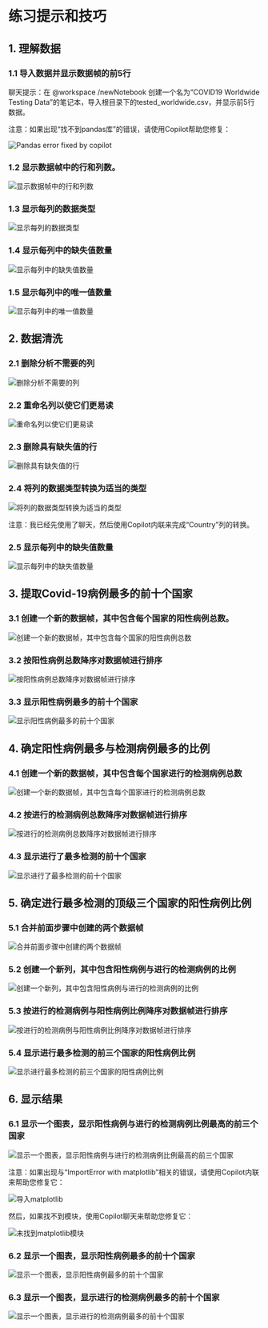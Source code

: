 # 练习提示和技巧

## 1. 理解数据

### 1.1 导入数据并显示数据帧的前5行

聊天提示：在 @workspace /newNotebook 创建一个名为“COVID19 Worldwide Testing Data”的笔记本，导入根目录下的tested_worldwide.csv，并显示前5行数据。

注意：如果出现“找不到pandas库”的错误，请使用Copilot帮助您修复：

![Pandas error fixed by copilot](images/pandaserror.png)

### 1.2 显示数据帧中的行和列数。

![显示数据帧中的行和列数](images/1_2.png)

### 1.3 显示每列的数据类型

![显示每列的数据类型](images/1_3.png)

### 1.4 显示每列中的缺失值数量

![显示每列中的缺失值数量](images/1_4.png)

### 1.5 显示每列中的唯一值数量

![显示每列中的唯一值数量](images/1_5.png)

## 2. 数据清洗

### 2.1 删除分析不需要的列

![删除分析不需要的列](images/2_1.png)

### 2.2 重命名列以使它们更易读

![重命名列以使它们更易读](images/2_2.png)

### 2.3 删除具有缺失值的行

![删除具有缺失值的行](images/2_3.png)

### 2.4 将列的数据类型转换为适当的类型

![将列的数据类型转换为适当的类型](images/2_4.png)

注意：我已经先使用了聊天，然后使用Copilot内联来完成“Country”列的转换。

### 2.5 显示每列中的缺失值数量

![显示每列中的缺失值数量](images/2_5.png)

## 3. 提取Covid-19病例最多的前十个国家

### 3.1 创建一个新的数据帧，其中包含每个国家的阳性病例总数。

![创建一个新的数据帧，其中包含每个国家的阳性病例总数](images/3_1.png)

### 3.2 按阳性病例总数降序对数据帧进行排序

![按阳性病例总数降序对数据帧进行排序](images/3_2.png)

### 3.3 显示阳性病例最多的前十个国家

![显示阳性病例最多的前十个国家](images/3_3.png)

## 4. 确定阳性病例最多与检测病例最多的比例

### 4.1 创建一个新的数据帧，其中包含每个国家进行的检测病例总数

![创建一个新的数据帧，其中包含每个国家进行的检测病例总数](images/4_1.png)

### 4.2 按进行的检测病例总数降序对数据帧进行排序

![按进行的检测病例总数降序对数据帧进行排序](images/4_2.png)

### 4.3 显示进行了最多检测的前十个国家

![显示进行了最多检测的前十个国家](images/4_3.png)

## 5. 确定进行最多检测的顶级三个国家的阳性病例比例

### 5.1 合并前面步骤中创建的两个数据帧

![合并前面步骤中创建的两个数据帧](images/5_1.png)

### 5.2 创建一个新列，其中包含阳性病例与进行的检测病例的比例

![创建一个新列，其中包含阳性病例与进行的检测病例的比例](images/5_2.png)

### 5.3 按进行的检测病例与阳性病例比例降序对数据帧进行排序

![按进行的检测病例与阳性病例比例降序对数据帧进行排序](images/5_3.png)

### 5.4 显示进行最多检测的前三个国家的阳性病例比例

![显示进行最多检测的前三个国家的阳性病例比例](images/5_4.png)

## 6. 显示结果

### 6.1 显示一个图表，显示阳性病例与进行的检测病例比例最高的前三个国家

![显示一个图表，显示阳性病例与进行的检测病例比例最高的前三个国家](images/6_1.png)

注意：如果出现与“ImportError with matplotlib”相关的错误，请使用Copilot内联来帮助您修复它：

![导入matplotlib](images/importmatplot.png)

然后，如果找不到模块，使用Copilot聊天来帮助您修复它：

![未找到matplotlib模块](images/notfoundmatplotlib.png)

### 6.2 显示一个图表，显示阳性病例最多的前十个国家

![显示一个图表，显示阳性病例最多的前十个国家](images/6_2.png)

### 6.3 显示一个图表，显示进行的检测病例最多的前十个国家

![显示一个图表，显示进行的检测病例最多的前十个国家](images/6_3.png)